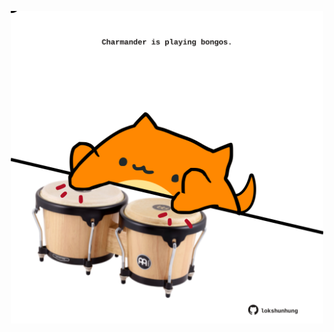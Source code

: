 <!-- built at 19/01/2025, 21:00:42 UTC -->
<p align="center">
  <img width="500" height="500" src="./ReadmeImage.svg">
</p>
